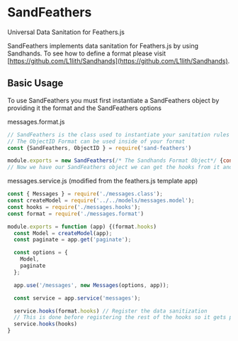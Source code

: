 # SandFeathers
Universal Data Sanitation for Feathers.js

SandFeathers implements data sanitation for Feathers.js by using Sandhands. To see how to define a format please visit [https://github.com/L1lith/Sandhands](https://github.com/L1lith/Sandhands). 

## Basic Usage
To use SandFeathers you must first instantiate a SandFeathers object by providing it the format and the SandFeathers options

messages.format.js
```js
// SandFeathers is the class used to instantiate your sanitation rules
// The ObjectID Format can be used inside of your format 
const {SandFeathers, ObjectID } = require('sand-feathers')

module.exports = new SandFeathers(/* The Sandhands Format Object*/ {content: String, author: ObjectID}) 
// Now we have our SandFeathers object we can get the hooks from it and register it to the corresponding service
```

messages.service.js (modified from the feathers.js template app)
```js
const { Messages } = require('./messages.class');
const createModel = require('../../models/messages.model');
const hooks = require('./messages.hooks');
const format = require('./messages.format')

module.exports = function (app) {(format.hooks)
  const Model = createModel(app);
  const paginate = app.get('paginate');

  const options = {
    Model,
    paginate
  };

  app.use('/messages', new Messages(options, app));

  const service = app.service('messages');

  service.hooks(format.hooks) // Register the data sanitization
  // This is done before registering the rest of the hooks so it gets priority
  service.hooks(hooks)
}
```